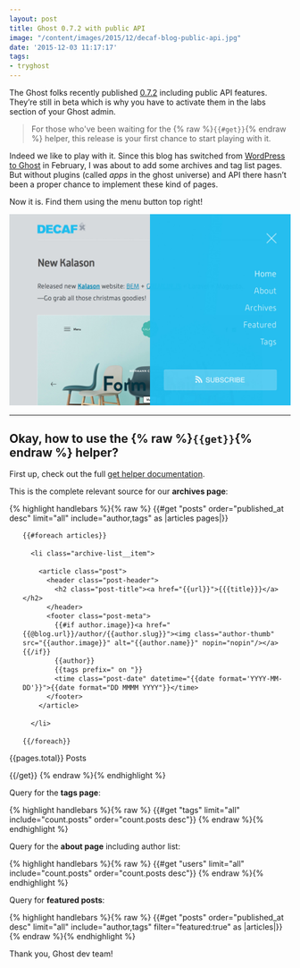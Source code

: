 ```yaml
---
layout: post
title: Ghost 0.7.2 with public API
image: "/content/images/2015/12/decaf-blog-public-api.jpg"
date: '2015-12-03 11:17:17'
tags:
- tryghost
---
```


The Ghost folks recently published [0.7.2](http://dev.ghost.org/ghost-0-7-2/) including public API features. They’re still in beta which is why you have to activate them in the labs section of your Ghost admin.

> For those who've been waiting for the {% raw %}`{{#get}}`{% endraw %} helper, this release is your first chance to start playing with it.

Indeed we like to play with it. Since this blog has switched from [WordPress to Ghost](http://blog.decaf.de/2015/02/23/look-ma-new-blog/) in February, I was about to add some archives and tag list pages. But without plugins (called _apps_ in the ghost universe) and API there hasn’t been a proper chance to implement these kind of pages.  

Now it is. Find them using the menu button top right!

![Look, new navigation and content pages!](/content/images/2015/12/decaf-blog-public-api.jpg)

----

## Okay, how to use the {% raw %}`{{get}}`{% endraw %} helper?

First up, check out the full [get helper documentation](http://themes.ghost.org/docs/get).

This is the complete relevant source for our __archives page__:

{% highlight handlebars %}{% raw %}
{{#get "posts" order="published_at desc" limit="all" include="author,tags" as |articles pages|}}

  <ul class="archive-list">

    {{#foreach articles}}

      <li class="archive-list__item">

        <article class="post">
          <header class="post-header">
            <h2 class="post-title"><a href="{{url}}">{{{title}}}</a></h2>
          </header>
          <footer class="post-meta">
            {{#if author.image}}<a href="{{@blog.url}}/author/{{author.slug}}"><img class="author-thumb" src="{{author.image}}" alt="{{author.name}}" nopin="nopin"/></a>{{/if}}
            {{author}}
            {{tags prefix=" on "}}
            <time class="post-date" datetime="{{date format='YYYY-MM-DD'}}">{{date format="DD MMMM YYYY"}}</time>
          </footer>
        </article>

      </li>

    {{/foreach}}

  </ul>

  <p>{{pages.total}} Posts</p>

{{/get}}
{% endraw %}{% endhighlight %}

Query for the __tags page__:

{% highlight handlebars %}{% raw %}
{{#get "tags" limit="all" include="count.posts" order="count.posts desc"}}
{% endraw %}{% endhighlight %}

Query for the __about page__ including author list:

{% highlight handlebars %}{% raw %}
{{#get "users" limit="all" include="count.posts" order="count.posts desc"}}
{% endraw %}{% endhighlight %}

Query for __featured posts__:

{% highlight handlebars %}{% raw %}
{{#get "posts" order="published_at desc" limit="all" include="author,tags" filter="featured:true" as |articles|}}
{% endraw %}{% endhighlight %}

Thank you, Ghost dev team!
